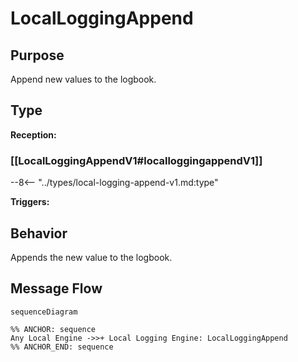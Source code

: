 <div class="message" markdown>


# LocalLoggingAppend

## Purpose

<!-- --8<-- [start:purpose] -->
Append new values to the logbook.
<!-- --8<-- [end:purpose] -->

## Type

<!-- --8<-- [start:type] -->
**Reception:**

### [[LocalLoggingAppendV1#localloggingappendV1]]

--8<-- "../types/local-logging-append-v1.md:type"

**Triggers:**

<!-- --8<-- [end:type] -->

## Behavior

<!-- --8<-- [start:behavior] -->
Appends the new value to the logbook.
<!-- --8<-- [end:behavior] -->


## Message Flow

<!-- --8<-- [start:messages] -->
```mermaid
sequenceDiagram

%% ANCHOR: sequence
Any Local Engine ->>+ Local Logging Engine: LocalLoggingAppend
%% ANCHOR_END: sequence
```
<!-- --8<-- [end:messages] -->

</div>